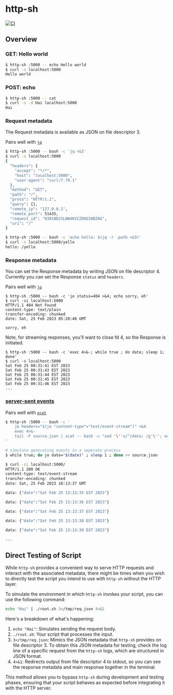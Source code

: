 # http-sh

[![CI](
    https://github.com/cablehead/http-sh/actions/workflows/ci.yml/badge.svg)](
        https://github.com/cablehead/http-sh/actions/workflows/ci.yml)

## Overview

### GET: Hello world

```bash
$ http-sh :5000 -- echo Hello world
$ curl -s localhost:5000
Hello world
```

### POST: echo

```bash
$ http-sh :5000 -- cat
$ curl -s -d Hai localhost:5000
Hai
```

### Request metadata

The Request metadata is available as JSON on file descriptor 3.

Pairs well with [`jq`](https://github.com/stedolan/jq)

```bash
$ http-sh :5000 -- bash -c 'jq <&3'
$ curl -s localhost:5000
{
  "headers": {
    "accept": "*/*",
    "host": "localhost:5000",
    "user-agent": "curl/7.79.1"
  },
  "method": "GET",
  "path": "/",
  "proto": "HTTP/1.1",
  "query": {},
  "remote_ip": "127.0.0.1",
  "remote_port": 51435,
  "request_id": "0391ND23LWW4KVCZ00G30BZAG",
  "uri": "/"
}

$ http-sh :5000 -- bash -c 'echo hello: $(jq -r .path <&3)'
$ curl -s localhost:5000/yello
hello: /yello
```

### Response metadata

You can set the Response metadata by writing JSON on file descriptor 4.
Currently you can set the Response `status` and `headers`.

Pairs well with [`jo`](https://github.com/jpmens/jo)

```
$ http-sh :5000 -- bash -c 'jo status=404 >&4; echo sorry, eh'
$ curl -si localhost:5000
HTTP/1.1 404 Not Found
content-type: text/plain
transfer-encoding: chunked
date: Sat, 25 Feb 2023 05:20:48 GMT

sorry, eh
```

Note, for streaming responses, you'll want to close fd 4, so the Response is
initiated.

```
$ http-sh :5000 -- bash -c 'exec 4>&-; while true ; do date; sleep 1; done'
$ curl -s localhost:5000
Sat Feb 25 00:31:41 EST 2023
Sat Feb 25 00:31:43 EST 2023
Sat Feb 25 00:31:44 EST 2023
Sat Feb 25 00:31:45 EST 2023
Sat Feb 25 00:31:46 EST 2023
...
```

### [server-sent events](https://developer.mozilla.org/en-US/docs/Web/API/Server-sent_events/Using_server-sent_events)

Pairs well with [`xcat`](https://github.com/cablehead/xcat)

```bash
$ http-sh :5000 -- bash -c '
    jo headers="$(jo "content-type"="text/event-stream")" >&4
    exec 4>&-
    tail -F source.json | xcat -- bash -c "sed '\''s/^/data: /g'\''; echo;"
'

# simulate generating events in a seperate process
$ while true; do jo date="$(date)" ; sleep 1 ; done >> source.json

$ curl -si localhost:5000/
HTTP/1.1 200 OK
content-type: text/event-stream
transfer-encoding: chunked
date: Sat, 25 Feb 2023 18:13:37 GMT

data: {"date":"Sat Feb 25 13:13:35 EST 2023"}

data: {"date":"Sat Feb 25 13:13:36 EST 2023"}

data: {"date":"Sat Feb 25 13:13:37 EST 2023"}

data: {"date":"Sat Feb 25 13:13:38 EST 2023"}

data: {"date":"Sat Feb 25 13:13:39 EST 2023"}

...
```

## Direct Testing of Script

While `http-sh` provides a convenient way to serve HTTP requests and interact with the associated metadata, there might be times when you wish to directly test the script you intend to use with `http-sh` without the HTTP layer.

To simulate the environment in which `http-sh` invokes your script, you can use the following command:

```bash
echo "Hai" | ./root.sh 3</tmp/req.json 4>&1
```

Here's a breakdown of what's happening:

1. `echo "Hai"`: Simulates sending the request body.
2. `./root.sh`: Your script that processes the input.
3. `3</tmp/req.json`: Mimics the JSON metadata that `http-sh` provides on file descriptor 3. To obtain this JSON metadata for testing, check the log line of a specific request from the `http-sh` logs, which are structured in JSON format.
4. `4>&1`: Redirects output from file descriptor 4 to stdout, so you can see the response metadata and main response together in the terminal.

This method allows you to bypass `http-sh` during development and testing phases, ensuring that your script behaves as expected before integrating it with the HTTP server.

